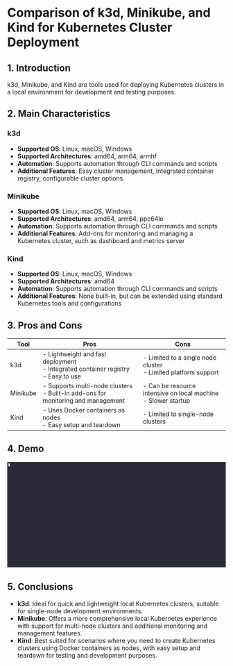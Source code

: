 # Comparison of k3d, Minikube, and Kind for Kubernetes Cluster Deployment

## 1. Introduction

k3d, Minikube, and Kind are tools used for deploying Kubernetes clusters in a local environment for development and testing purposes.

## 2. Main Characteristics

### k3d
- **Supported OS**: Linux, macOS, Windows
- **Supported Architectures**: amd64, arm64, armhf
- **Automation**: Supports automation through CLI commands and scripts
- **Additional Features**: Easy cluster management, integrated container registry, configurable cluster options

### Minikube
- **Supported OS**: Linux, macOS, Windows
- **Supported Architectures**: amd64, arm64, ppc64le
- **Automation**: Supports automation through CLI commands and scripts
- **Additional Features**: Add-ons for monitoring and managing a Kubernetes cluster, such as dashboard and metrics server

### Kind
- **Supported OS**: Linux, macOS, Windows
- **Supported Architectures**: amd64
- **Automation**: Supports automation through CLI commands and scripts
- **Additional Features**: None built-in, but can be extended using standard Kubernetes tools and configurations

## 3. Pros and Cons

| Tool     | Pros                                                                                   | Cons                                                              |
|----------|----------------------------------------------------------------------------------------|-------------------------------------------------------------------|
| k3d      | - Lightweight and fast deployment<br>- Integrated container registry<br>- Easy to use  | - Limited to a single node cluster<br>- Limited platform support |
| Minikube | - Supports multi-node clusters<br>- Built-in add-ons for monitoring and management     | - Can be resource intensive on local machine<br>- Slower startup |
| Kind     | - Uses Docker containers as nodes<br>- Easy setup and teardown                          | - Limited to single-node clusters                                |

## 4. Demo

![Demo](demo.gif)

## 5. Conclusions

- **k3d**: Ideal for quick and lightweight local Kubernetes clusters, suitable for single-node development environments.
- **Minikube**: Offers a more comprehensive local Kubernetes experience with support for multi-node clusters and additional monitoring and management features.
- **Kind**: Best suited for scenarios where you need to create Kubernetes clusters using Docker containers as nodes, with easy setup and teardown for testing and development purposes.

